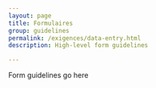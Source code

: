 ```yaml
---
layout: page
title: Formulaires
group: guidelines
permalink: /exigences/data-entry.html
description: High-level form guidelines

---
```


Form guidelines go here
